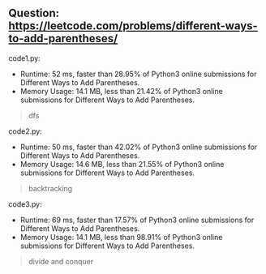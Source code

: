 ## Question: https://leetcode.com/problems/different-ways-to-add-parentheses/

code1.py:
* Runtime: 52 ms, faster than 28.95% of Python3 online submissions for Different Ways to Add Parentheses.
* Memory Usage: 14.1 MB, less than 21.42% of Python3 online submissions for Different Ways to Add Parentheses.
> dfs

code2.py:
* Runtime: 50 ms, faster than 42.02% of Python3 online submissions for Different Ways to Add Parentheses.
* Memory Usage: 14.6 MB, less than 21.55% of Python3 online submissions for Different Ways to Add Parentheses.
> backtracking

code3.py:
* Runtime: 69 ms, faster than 17.57% of Python3 online submissions for Different Ways to Add Parentheses.
* Memory Usage: 14.1 MB, less than 98.91% of Python3 online submissions for Different Ways to Add Parentheses.
> divide and conquer